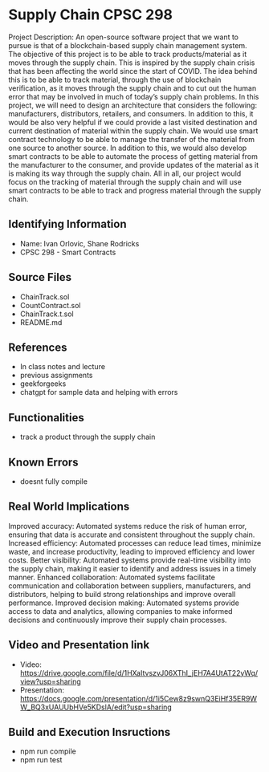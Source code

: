 # Supply Chain CPSC 298
Project Description:
An open-source software project that we want to pursue is that of a blockchain-based supply chain management system. The objective of this project is to be able to track products/material as it moves through the supply chain. This is inspired by the supply chain crisis that has been affecting the world since the start of COVID. The idea behind this is to be able to track material, through the use of blockchain verification, as it moves through the supply chain and to cut out the human error that may be involved in much of today’s supply chain problems. In this project, we will need to design an architecture that considers the following: manufacturers, distributors, retailers, and consumers. In addition to this, it would be also very helpful if we could provide a last visited destination and current destination of material within the supply chain. We would use smart contract technology to be able to manage the transfer of the material from one source to another source. In addition to this, we would also develop smart contracts to be able to automate the process of getting material from the manufacturer to the consumer, and provide updates of the material as it is making its way through the supply chain. All in all, our project would focus on the tracking of material through the supply chain and will use smart contracts to be able to track and progress material through the supply chain.


## Identifying Information

* Name: Ivan Orlovic, Shane Rodricks
* CPSC 298 - Smart Contracts
 
## Source Files  
* ChainTrack.sol
* CountContract.sol
* ChainTrack.t.sol
* README.md

## References

* In class notes and lecture 
* previous assignments
* geekforgeeks
* chatgpt for sample data and helping with errors


## Functionalities
* track a product through the supply chain

## Known Errors

* doesnt fully compile

## Real World Implications
Improved accuracy: Automated systems reduce the risk of human error, ensuring that data is accurate and consistent throughout the supply chain.
Increased efficiency: Automated processes can reduce lead times, minimize waste, and increase productivity, leading to improved efficiency and lower costs.
Better visibility: Automated systems provide real-time visibility into the supply chain, making it easier to identify and address issues in a timely manner.
Enhanced collaboration: Automated systems facilitate communication and collaboration between suppliers, manufacturers, and distributors, helping to build strong relationships and improve overall performance.
Improved decision making: Automated systems provide access to data and analytics, allowing companies to make informed decisions and continuously improve their supply chain processes.

## Video and Presentation link
* Video: https://drive.google.com/file/d/1HXaItvszvJ06XThI_jEH7A4UtAT22yWq/view?usp=sharing
* Presentation: https://docs.google.com/presentation/d/1i5Cew8z9swnQ3EiHf35ER9WW_BQ3xUAUUbHVe5KDslA/edit?usp=sharing


## Build and Execution Insructions 
* npm run compile
* npm run test